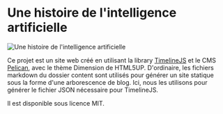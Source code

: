 # Une histoire de l'intelligence artificielle

![Une histoire de l'intelligence artificielle](themes/dimension/static/images/og-img.png)

Ce projet est un site web créé en utilisant la library [TimelineJS](https://github.com/NUKnightLab/TimelineJS3) et le CMS [Pelican](https://github.com/getpelican), avec le thème Dimension de HTML5UP. D'ordinaire, les fichiers markdown du dossier content sont utilisés pour générer un site statique sous la forme d'une arborescence de blog. Ici, nous les utilisons pour générer le fichier JSON nécessaire pour TimelineJS.

Il est disponible sous licence MIT.